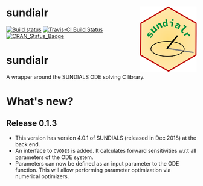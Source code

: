 # sundialr <img src="man/figures/sundialr_hex_image.png" align="right" alt="" width="150" />

<!-- badges: start -->

[![Build status](https://ci.appveyor.com/api/projects/status/3mp1p26lpqp16t3d?svg=true)](https://ci.appveyor.com/project/sn248/sundialr)    [![Travis-CI Build Status](https://travis-ci.org/sn248/sundialr.svg?branch=master)](https://travis-ci.org/sn248/sundialr)   [![CRAN_Status_Badge](http://www.r-pkg.org/badges/version/sundialr)](https://cran.r-project.org/package=sundialr)

<!-- badges: end -->

# sundialr

A wrapper around the SUNDIALS ODE solving C library.

# What's new?

## Release 0.1.3 
+ This version has version 4.0.1 of SUNDIALS (released in Dec 2018) at the back end.
+ An interface to `CVODES` is added. It calculates forward sensitivities w.r.t all parameters of the ODE system.
+ Parameters can now be defined as an input parameter to the ODE function. This will allow performing parameter optimization via numerical optimizers.
